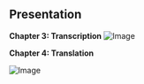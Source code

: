 ## **Presentation**
**Chapter 3: Transcription**
![Image](https://github.com/user-attachments/assets/da56da64-a63f-4c99-b5ec-8c05ec0cb620)


**Chapter 4: Translation**

![Image](https://github.com/user-attachments/assets/58563cd6-a09f-4e52-ad5f-568dfeeaa66e)
